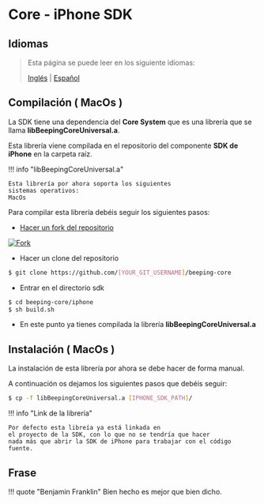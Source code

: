 # Core - iPhone SDK

## Idiomas

> Esta página se puede leer en los siguiente idiomas:
>  
> [Inglés](https://docs.beeping.io/componets/sdk-iphone-core/) | [Español](https://docs-es.beeping.io/componets/sdk-iphone-core/)

## Compilación ( MacOs )

La SDK tiene una dependencia del **Core System** que es una librería que se llama **libBeepingCoreUniversal.a**.

Esta librería viene compilada en el repositorio del componente **SDK de iPhone** en la carpeta raíz.

!!! info "libBeepingCoreUniversal.a"

    Esta librería por ahora soporta los siguientes 
    sistemas operativos:
    MacOs

Para compilar esta librería debéis seguir los siguientes pasos:

- [Hacer un fork del repositorio](https://github.com/beeping-io/beeping-core)

[![Fork](/assets/images/shoots/core-fork.jpg)](/assets/images/shoots/core-fork.jpg)

- Hacer un clone del repositorio

``` bash
$ git clone https://github.com/[YOUR_GIT_USERNAME]/beeping-core
```

- Entrar en el directorio sdk

``` bash
$ cd beeping-core/iphone
$ sh build.sh
```

- En este punto ya tienes compilada la librería **libBeepingCoreUniversal.a**

## Instalación ( MacOs )

La instalación de esta librería por ahora se debe hacer de forma manual.

A continuación os dejamos los siguientes pasos que debéis seguir:

``` bash
$ cp -f libBeepingCoreUniversal.a [IPHONE_SDK_PATH]/
```

!!! info "Link de la librería"

    Por defecto esta libreía ya está linkada en 
    el proyecto de la SDK, con lo que no se tendría que hacer
    nada más que abrir la SDK de iPhone para trabajar con el código
    fuente.

## Frase

!!! quote "Benjamin Franklin"
    Bien hecho es mejor que bien dicho.